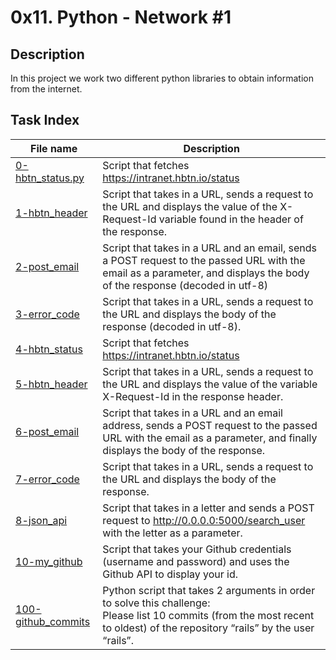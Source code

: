 # 0x11. Python - Network #1

## Description

In this project we work two different python libraries to obtain information from the internet.

## Task Index
|File name              |Description                         |
|-----------------------|------------------------------------|
|[0-hbtn_status.py](0-hbtn_status.py)|Script that fetches https://intranet.hbtn.io/status|
|[1-hbtn_header](1-hbtn_header.py)|Script that takes in a URL, sends a request to the URL and displays the value of the X-Request-Id variable found in the header of the response.|
|[2-post_email](2-post_email.py)|Script that takes in a URL and an email, sends a POST request to the passed URL with the email as a parameter, and displays the body of the response (decoded in utf-8)|
|[3-error_code](3-error_code.py)|Script that takes in a URL, sends a request to the URL and displays the body of the response (decoded in utf-8).|
|[4-hbtn_status](4-hbtn_status.py)|Script that fetches https://intranet.hbtn.io/status|
|[5-hbtn_header](5-hbtn_header.py)|Script that takes in a URL, sends a request to the URL and displays the value of the variable X-Request-Id in the response header.|
|[6-post_email](6-post_email.py)|Script that takes in a URL and an email address, sends a POST request to the passed URL with the email as a parameter, and finally displays the body of the response.|
|[7-error_code](7-error_code.py)|Script that takes in a URL, sends a request to the URL and displays the body of the response.|
|[8-json_api](8-json_api.py)|Script that takes in a letter and sends a POST request to http://0.0.0.0:5000/search_user with the letter as a parameter.|
|[10-my_github](10-my_github.py)|Script that takes your Github credentials (username and password) and uses the Github API to display your id.|
|[100-github_commits](100-github_commits.py)|Python script that takes 2 arguments in order to solve this challenge:<br>Please list 10 commits (from the most recent to oldest) of the repository “rails” by the user “rails”.|
